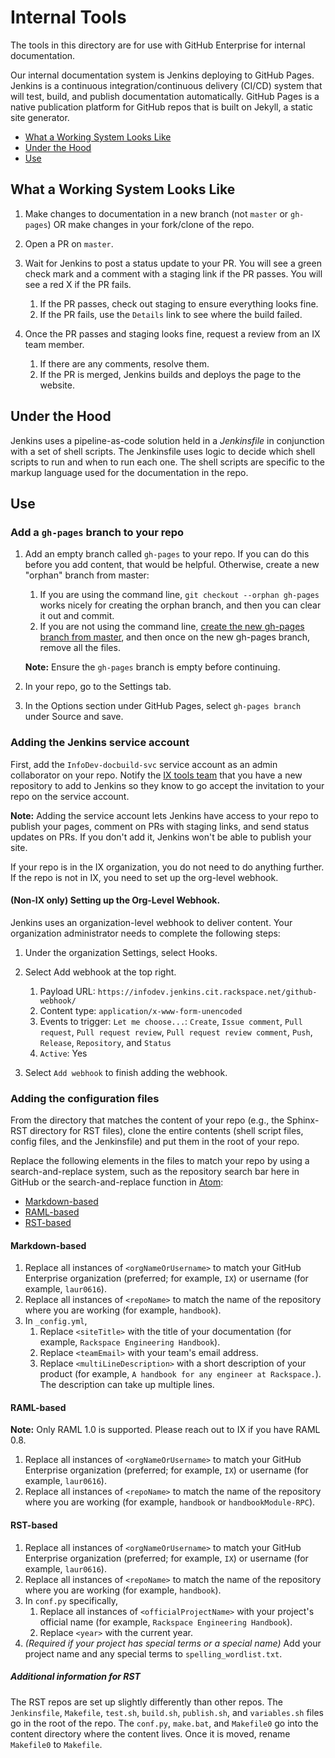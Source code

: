 # Internal Tools

The tools in this directory are for use with GitHub Enterprise for internal
documentation.

Our internal documentation system is Jenkins deploying to GitHub Pages. Jenkins
is a continuous integration/continuous delivery (CI/CD) system that will test,
build, and publish documentation automatically. GitHub Pages is a native
publication platform for GitHub repos that is built on Jekyll, a static site
generator.

-   [What a Working System Looks Like](#what-a-working-system-looks-like)
-   [Under the Hood](#under-the-hood)
-   [Use](#use)

## What a Working System Looks Like

1.  Make changes to documentation in a new branch (not `master` or `gh-pages`)
    OR make changes in your fork/clone of the repo.

1.  Open a PR on `master`.

1.  Wait for Jenkins to post a status update to your PR. You will see a green
    check mark and a comment with a staging link if the PR passes. You will see
    a red X if the PR fails.

    1.  If the PR passes, check out staging to ensure everything looks fine.
    1.  If the PR fails, use the `Details` link to see where the build failed.

1.  Once the PR passes and staging looks fine, request a review from an IX team
    member.

    1.  If there are any comments, resolve them.
    1.  If the PR is merged, Jenkins builds and deploys the page to the
        website.

## Under the Hood

Jenkins uses a pipeline-as-code solution held in a *Jenkinsfile* in conjunction
with a set of shell scripts. The Jenkinsfile uses logic to decide which shell
scripts to run and when to run each one. The shell scripts are specific to the
markup language used for the documentation in the repo.

## Use

### Add a `gh-pages` branch to your repo

1.  Add an empty branch called `gh-pages` to your repo. If you can do this before you add content, that would be helpful. Otherwise, create a new "orphan" branch from master:

    1.  If you are using the command line, `git checkout --orphan gh-pages` works nicely for creating the orphan branch, and then you can clear it out and commit.
    1.  If you are not using the command line, [create the new gh-pages branch from master](https://help.github.com/articles/creating-and-deleting-branches-within-your-repository/), and then once on the new gh-pages branch, remove all the files.
    
    **Note:** Ensure the `gh-pages` branch is empty before continuing.

1.  In your repo, go to the Settings tab.
1.  In the Options section under GitHub Pages, select `gh-pages branch` under Source and save.

### Adding the Jenkins service account

First, add the `InfoDev-docbuild-svc` service account as an admin collaborator
on your repo. Notify the [IX tools team](mailto:devdocs@rackspace.com) that you
have a new repository to add to Jenkins so they know to go accept the
invitation to your repo on the service account.

**Note:** Adding the service account lets Jenkins have access to your repo to
publish your pages, comment on PRs with staging links, and send status updates
on PRs. If you don't add it, Jenkins won't be able to publish your site.

If your repo is in the IX organization, you do not need to do anything further. If the repo is not in IX, you need to set up the org-level webhook.

#### (Non-IX only) Setting up the Org-Level Webhook.

Jenkins uses an organization-level webhook to deliver content. Your organization administrator needs to complete the following steps:

1.  Under the organization Settings, select Hooks.
1.  Select Add webhook at the top right.

    1.  Payload URL: `https://infodev.jenkins.cit.rackspace.net/github-webhook/`
    1.  Content type: `application/x-www-form-unencoded`
    1.  Events to trigger: `Let me choose...`: `Create`, `Issue comment`, `Pull request`, `Pull request review`, `Pull request review comment`, `Push`, `Release`, `Repository`, and `Status`
    1. `Active`: Yes
    
1.  Select `Add webhook` to finish adding the webhook.

### Adding the configuration files

From the directory that matches the content of your repo (e.g., the Sphinx-RST directory for RST files), clone the entire contents (shell script files, config files, and the Jenkinsfile)
and put them in the root of your repo.

Replace the following elements in the
files to match your repo by using a search-and-replace system, such as the repository search bar here in GitHub or the search-and-replace function in [Atom](https://atom.io):

-   [Markdown-based](#markdown-based)
-   [RAML-based](#raml-based)
-   [RST-based](#rst-based)

#### Markdown-based

1.  Replace all instances of `<orgNameOrUsername>` to match your GitHub
    Enterprise organization (preferred; for example, `IX`) or username (for
    example, `laur0616`).
1.  Replace all instances of `<repoName>` to match the name of the repository where
    you are working (for example, `handbook`).
1.  In `_config.yml`,
    1.  Replace `<siteTitle>` with the title of your documentation (for
        example, `Rackspace Engineering Handbook`).
    1.  Replace `<teamEmail>` with your team's email address.
    1.  Replace `<multiLineDescription>` with a short description of your
        product (for example, `A handbook for any engineer at Rackspace.`). The
        description can take up multiple lines.

#### RAML-based

**Note:** Only RAML 1.0 is supported. Please reach out to IX if you have RAML 0.8.

1.  Replace all instances of `<orgNameOrUsername>` to match your GitHub
    Enterprise organization (preferred; for example, `IX`) or username (for
    example, `laur0616`).
1.  Replace all instances of `<repoName>` to match the name of the repository where
    you are working (for example, `handbook` or `handbookModule-RPC`).

#### RST-based

1.  Replace all instances of `<orgNameOrUsername>` to match your GitHub
    Enterprise organization (preferred; for example, `IX`) or username (for
    example, `laur0616`).
1.  Replace all instances of `<repoName>` to match the name of the repository where
    you are working (for example, `handbook`).
1.  In `conf.py` specifically,
    1.  Replace all instances of `<officialProjectName>` with your project's
        official name (for example, `Rackspace Engineering Handbook`).
    1.  Replace `<year>` with the current year.
1.  *(Required if your project has special terms or a special name)* Add your
    project name and any special terms to `spelling_wordlist.txt`.

##### Additional information for RST

The RST repos are set up slightly differently than other repos. The `Jenkinsfile`, `Makefile`, `test.sh`, `build.sh`, `publish.sh`, and `variables.sh` files go in the root of the repo. The `conf.py`, `make.bat`, and `Makefile0` go into the content directory where the content lives. Once it is moved, rename `Makefile0` to `Makefile`.
